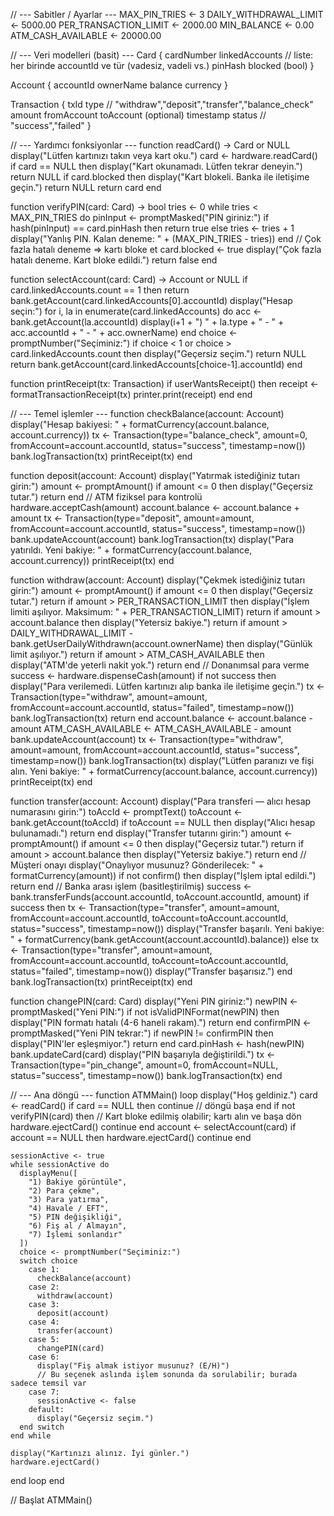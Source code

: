 // --- Sabitler / Ayarlar ---
MAX_PIN_TRIES <- 3
DAILY_WITHDRAWAL_LIMIT <- 5000.00
PER_TRANSACTION_LIMIT <- 2000.00
MIN_BALANCE <- 0.00
ATM_CASH_AVAILABLE <- 20000.00

// --- Veri modelleri (basit) ---
Card {
  cardNumber
  linkedAccounts  // liste: her birinde accountId ve tür (vadesiz, vadeli vs.)
  pinHash
  blocked (bool)
}

Account {
  accountId
  ownerName
  balance
  currency
}

Transaction {
  txId
  type  // "withdraw","deposit","transfer","balance_check"
  amount
  fromAccount
  toAccount (optional)
  timestamp
  status  // "success","failed"
}

// --- Yardımcı fonksiyonlar ---
function readCard() -> Card or NULL
  display("Lütfen kartınızı takın veya kart oku.")
  card <- hardware.readCard()
  if card == NULL then
    display("Kart okunamadı. Lütfen tekrar deneyin.")
    return NULL
  if card.blocked then
    display("Kart blokeli. Banka ile iletişime geçin.")
    return NULL
  return card
end

function verifyPIN(card: Card) -> bool
  tries <- 0
  while tries < MAX_PIN_TRIES do
    pinInput <- promptMasked("PIN giriniz:")
    if hash(pinInput) == card.pinHash then
      return true
    else
      tries <- tries + 1
      display("Yanlış PIN. Kalan deneme: " + (MAX_PIN_TRIES - tries))
  end
  // Çok fazla hatalı deneme => kartı bloke et
  card.blocked <- true
  display("Çok fazla hatalı deneme. Kart bloke edildi.")
  return false
end

function selectAccount(card: Card) -> Account or NULL
  if card.linkedAccounts.count == 1 then
    return bank.getAccount(card.linkedAccounts[0].accountId)
  display("Hesap seçin:")
  for i, la in enumerate(card.linkedAccounts) do
    acc <- bank.getAccount(la.accountId)
    display(i+1 + ") " + la.type + " - " + acc.accountId + " - " + acc.ownerName)
  end
  choice <- promptNumber("Seçiminiz:")
  if choice < 1 or choice > card.linkedAccounts.count then
    display("Geçersiz seçim.")
    return NULL
  return bank.getAccount(card.linkedAccounts[choice-1].accountId)
end

function printReceipt(tx: Transaction)
  if userWantsReceipt() then
    receipt <- formatTransactionReceipt(tx)
    printer.print(receipt)
  end
end

// --- Temel işlemler ---
function checkBalance(account: Account)
  display("Hesap bakiyesi: " + formatCurrency(account.balance, account.currency))
  tx <- Transaction(type="balance_check", amount=0, fromAccount=account.accountId, status="success", timestamp=now())
  bank.logTransaction(tx)
  printReceipt(tx)
end

function deposit(account: Account)
  display("Yatırmak istediğiniz tutarı girin:")
  amount <- promptAmount()
  if amount <= 0 then
    display("Geçersiz tutar.")
    return
  end
  // ATM fiziksel para kontrolü
  hardware.acceptCash(amount)
  account.balance <- account.balance + amount
  tx <- Transaction(type="deposit", amount=amount, fromAccount=account.accountId, status="success", timestamp=now())
  bank.updateAccount(account)
  bank.logTransaction(tx)
  display("Para yatırıldı. Yeni bakiye: " + formatCurrency(account.balance, account.currency))
  printReceipt(tx)
end

function withdraw(account: Account)
  display("Çekmek istediğiniz tutarı girin:")
  amount <- promptAmount()
  if amount <= 0 then
    display("Geçersiz tutar.")
    return
  if amount > PER_TRANSACTION_LIMIT then
    display("İşlem limiti aşılıyor. Maksimum: " + PER_TRANSACTION_LIMIT)
    return
  if amount > account.balance then
    display("Yetersiz bakiye.")
    return
  if amount > DAILY_WITHDRAWAL_LIMIT - bank.getUserDailyWithdrawn(account.ownerName) then
    display("Günlük limit aşılıyor.")
    return
  if amount > ATM_CASH_AVAILABLE then
    display("ATM'de yeterli nakit yok.")
    return
  end
  // Donanımsal para verme
  success <- hardware.dispenseCash(amount)
  if not success then
    display("Para verilemedi. Lütfen kartınızı alıp banka ile iletişime geçin.")
    tx <- Transaction(type="withdraw", amount=amount, fromAccount=account.accountId, status="failed", timestamp=now())
    bank.logTransaction(tx)
    return
  end
  account.balance <- account.balance - amount
  ATM_CASH_AVAILABLE <- ATM_CASH_AVAILABLE - amount
  bank.updateAccount(account)
  tx <- Transaction(type="withdraw", amount=amount, fromAccount=account.accountId, status="success", timestamp=now())
  bank.logTransaction(tx)
  display("Lütfen paranızı ve fişi alın. Yeni bakiye: " + formatCurrency(account.balance, account.currency))
  printReceipt(tx)
end

function transfer(account: Account)
  display("Para transferi — alıcı hesap numarasını girin:")
  toAccId <- promptText()
  toAccount <- bank.getAccount(toAccId)
  if toAccount == NULL then
    display("Alıcı hesap bulunamadı.")
    return
  end
  display("Transfer tutarını girin:")
  amount <- promptAmount()
  if amount <= 0 then
    display("Geçersiz tutar.")
    return
  if amount > account.balance then
    display("Yetersiz bakiye.")
    return
  end
  // Müşteri onayı
  display("Onaylıyor musunuz? Gönderilecek: " + formatCurrency(amount))
  if not confirm() then
    display("İşlem iptal edildi.")
    return
  end
  // Banka arası işlem (basitleştirilmiş)
  success <- bank.transferFunds(account.accountId, toAccount.accountId, amount)
  if success then
    tx <- Transaction(type="transfer", amount=amount, fromAccount=account.accountId, toAccount=toAccount.accountId, status="success", timestamp=now())
    display("Transfer başarılı. Yeni bakiye: " + formatCurrency(bank.getAccount(account.accountId).balance))
  else
    tx <- Transaction(type="transfer", amount=amount, fromAccount=account.accountId, toAccount=toAccount.accountId, status="failed", timestamp=now())
    display("Transfer başarısız.")
  end
  bank.logTransaction(tx)
  printReceipt(tx)
end

function changePIN(card: Card)
  display("Yeni PIN giriniz:")
  newPIN <- promptMasked("Yeni PIN:")
  if not isValidPINFormat(newPIN) then
    display("PIN formatı hatalı (4-6 haneli rakam).")
    return
  end
  confirmPIN <- promptMasked("Yeni PIN tekrar:")
  if newPIN != confirmPIN then
    display("PIN'ler eşleşmiyor.")
    return
  end
  card.pinHash <- hash(newPIN)
  bank.updateCard(card)
  display("PIN başarıyla değiştirildi.")
  tx <- Transaction(type="pin_change", amount=0, fromAccount=NULL, status="success", timestamp=now())
  bank.logTransaction(tx)
end

// --- Ana döngü ---
function ATMMain()
  loop
    display("Hoş geldiniz.")
    card <- readCard()
    if card == NULL then
      continue // döngü başa
    end
    if not verifyPIN(card) then
      // Kart bloke edilmiş olabilir; kartı alın ve başa dön
      hardware.ejectCard()
      continue
    end
    account <- selectAccount(card)
    if account == NULL then
      hardware.ejectCard()
      continue
    end

    sessionActive <- true
    while sessionActive do
      displayMenu([
        "1) Bakiye görüntüle",
        "2) Para çekme",
        "3) Para yatırma",
        "4) Havale / EFT",
        "5) PIN değişikliği",
        "6) Fiş al / Almayın",
        "7) İşlemi sonlandır"
      ])
      choice <- promptNumber("Seçiminiz:")
      switch choice
        case 1:
          checkBalance(account)
        case 2:
          withdraw(account)
        case 3:
          deposit(account)
        case 4:
          transfer(account)
        case 5:
          changePIN(card)
        case 6:
          display("Fiş almak istiyor musunuz? (E/H)")
          // Bu seçenek aslında işlem sonunda da sorulabilir; burada sadece temsil var
        case 7:
          sessionActive <- false
        default:
          display("Geçersiz seçim.")
      end switch
    end while

    display("Kartınızı alınız. İyi günler.")
    hardware.ejectCard()
  end loop
end

// Başlat
ATMMain()
